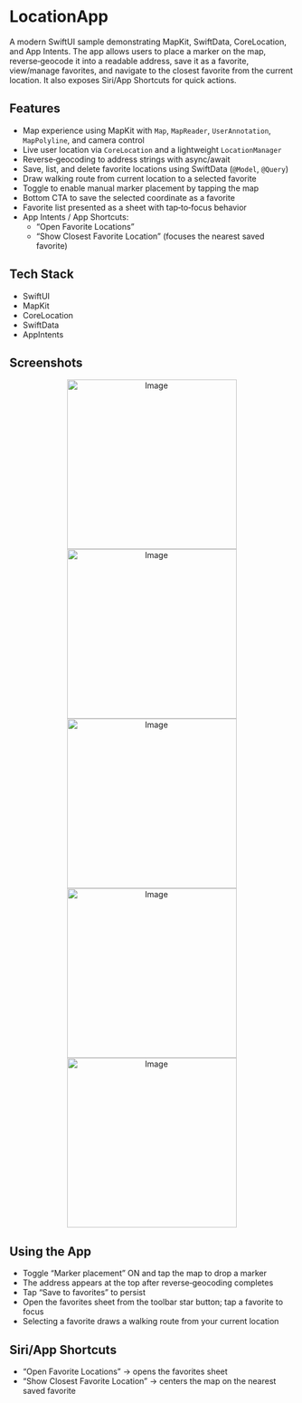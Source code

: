 # LocationApp

A modern SwiftUI sample demonstrating MapKit, SwiftData, CoreLocation, and App Intents. The app allows users to place a marker on the map, reverse‑geocode it into a readable address, save it as a favorite, view/manage favorites, and navigate to the closest favorite from the current location. It also exposes Siri/App Shortcuts for quick actions.

## Features
- Map experience using MapKit with `Map`, `MapReader`, `UserAnnotation`, `MapPolyline`, and camera control
- Live user location via `CoreLocation` and a lightweight `LocationManager`
- Reverse‑geocoding to address strings with async/await
- Save, list, and delete favorite locations using SwiftData (`@Model`, `@Query`)
- Draw walking route from current location to a selected favorite
- Toggle to enable manual marker placement by tapping the map
- Bottom CTA to save the selected coordinate as a favorite
- Favorite list presented as a sheet with tap‑to‑focus behavior
- App Intents / App Shortcuts:
  - “Open Favorite Locations”
  - “Show Closest Favorite Location” (focuses the nearest saved favorite)
  

## Tech Stack
- SwiftUI
- MapKit
- CoreLocation
- SwiftData
- AppIntents

## Screenshots

<p align="center">    
<img width="300" alt="Image" src="https://github.com/user-attachments/assets/69e49963-db6d-484f-9d9b-cea1caf10105" />
<img width="300" alt="Image" src="https://github.com/user-attachments/assets/5d1c84e7-7d71-483b-923a-b5f631e319d6" />
<img width="300" alt="Image" src="https://github.com/user-attachments/assets/2dc2e639-d21d-4809-a58b-1b467874f50c" />
<img width="300" alt="Image" src="https://github.com/user-attachments/assets/a55db2bb-43a3-4a97-b5cf-4a74692f6906" />
<img width="300" alt="Image" src="https://github.com/user-attachments/assets/c000ddbe-9de1-434e-94eb-950b7f93ee0f" />
</p>

## Using the App
- Toggle “Marker placement” ON and tap the map to drop a marker
- The address appears at the top after reverse‑geocoding completes
- Tap “Save to favorites” to persist
- Open the favorites sheet from the toolbar star button; tap a favorite to focus
- Selecting a favorite draws a walking route from your current location

## Siri/App Shortcuts
- “Open Favorite Locations” → opens the favorites sheet
- “Show Closest Favorite Location” → centers the map on the nearest saved favorite

